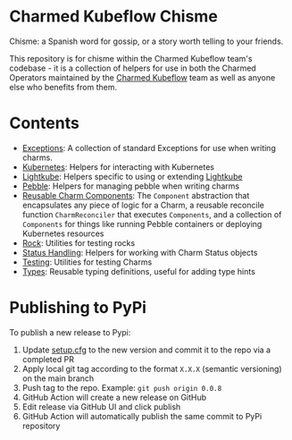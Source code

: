 # Charmed Kubeflow Chisme

Chisme: a Spanish word for gossip, or a story worth telling to your friends.  

This repository is for chisme within the Charmed Kubeflow team's codebase - it is a collection of helpers for use in 
both the Charmed Operators maintained by the [Charmed Kubeflow](ckf) team as well as anyone else who benefits from them.

# Contents

* [Exceptions](./src/charmed_kubeflow_chisme/exceptions/README.md): A collection of standard Exceptions for use when writing charms.
* [Kubernetes](./src/charmed_kubeflow_chisme/kubernetes/README.md): Helpers for interacting with Kubernetes
* [Lightkube](./src/charmed_kubeflow_chisme/lightkube/README.md): Helpers specific to using or extending [Lightkube](lightkube-rtd)
* [Pebble](./src/charmed_kubeflow_chisme/pebble/README.md): Helpers for managing pebble when writing charms
* [Reusable Charm Components](./src/charmed_kubeflow_chisme/components/README.md): The `Component` abstraction that encapsulates any piece of logic for a Charm, a reusable reconcile function `CharmReconciler` that executes `Components`, and a collection of `Components` for things like running Pebble containers or deploying Kubernetes resources
* [Rock](./src/charmed_kubeflow_chisme/README.md): Utilities for testing rocks
* [Status Handling](./src/charmed_kubeflow_chisme/status_handling/README.md): Helpers for working with Charm Status objects
* [Testing](./src/charmed_kubeflow_chisme/testing/README.md): Utilities for testing Charms
* [Types](./src/charmed_kubeflow_chisme/types/README.md): Reusable typing definitions, useful for adding type hints

[ckf]: https://charmed-kubeflow.io/
[lightkube-rtd]: https://lightkube.readthedocs.io/en/latest/

# Publishing to PyPi

To publish a new release to Pypi:
1. Update [setup.cfg](https://github.com/canonical/charmed-kubeflow-chisme/blob/main/setup.cfg#L3) to the new version 
   and commit it to the repo via a completed PR
2. Apply local git tag according to the format `X.X.X` (semantic versioning) on the main branch
3. Push tag to the repo. Example: `git push origin 0.0.8`
4. GitHub Action will create a new release on GitHub
5. Edit release via GitHub UI and click publish
6. GitHub Action will automatically publish the same commit to PyPi repository 
